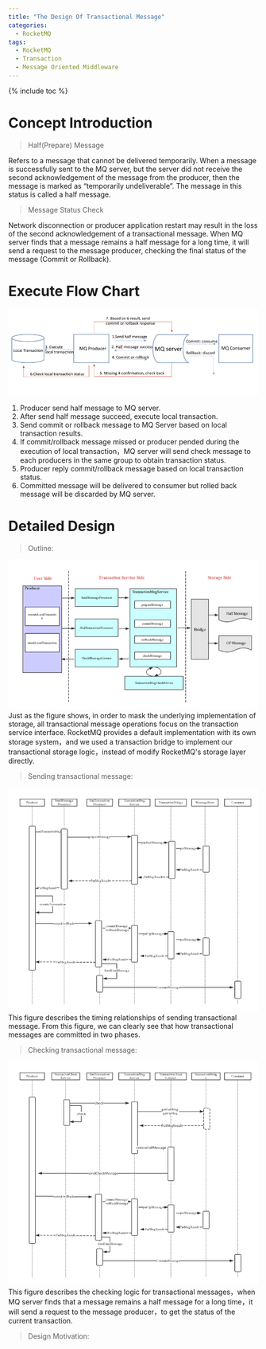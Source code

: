 ```yaml
---
title: "The Design Of Transactional Message"
categories:
  - RocketMQ
tags:
  - RocketMQ
  - Transaction
  - Message Oriented Middleware
---
```



{% include toc %}
# Concept Introduction

>Half(Prepare) Message

Refers to a message that cannot be delivered temporarily. When a message is successfully sent to the MQ server, but the server did not receive the second acknowledgement of the message from the producer, then the message is marked as “temporarily undeliverable”. The message in this status is called a half message.

>Message Status Check 

Network disconnection or producer application restart may result in the loss of the second acknowledgement of a transactional message. When MQ server finds that a message remains a half message for a long time, it will send a request to the message producer, checking the final status of the message (Commit or Rollback).

# Execute Flow Chart  

![screenshot](/assets/images/blog/transaction-execute-flow.png)  
1. Producer send half message to MQ server.  
2. After send half message succeed, execute local transaction.  
3. Send commit or rollback message to MQ Server based on local transaction results.  
4. If commit/rollback message missed or producer pended during the execution of local transaction，MQ server will send check message to each producers in the same group to obtain transaction status.  
5. Producer reply commit/rollback message based on local transaction status.  
6. Committed message will be delivered to consumer but rolled back message will be discarded by MQ server.  


# Detailed Design
>Outline:  

![screenshot](/assets/images/blog/transaction-outline-design.png)  
Just as the figure shows, in order to mask the underlying implementation of storage, all transactional message operations focus on the transaction service interface.
RocketMQ provides a default implementation with its own storage system，and we used a transaction bridge to implement our transactional storage logic，instead of modify RocketMQ's storage layer directly. 

> Sending transactional message: 

![screenshot](/assets/images/blog/sending-transactional-message.png)  
This figure describes the timing relationships of sending transactional message. From this figure, we can clearly see that how transactional messages are committed in two phases.  

> Checking transactional message: 

![screenshot](/assets/images/blog/checking-transactional-message.png)  
This figure describes the checking logic for transactional messages，when MQ server finds that a message remains a half message for a long time，it will send a request to the message producer，to get the status of the current transaction.

> Design Motivation: 
